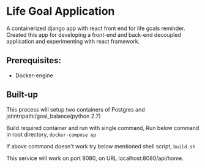 # Life Goal Application
A containerized django app with react front end for life goals reminder. Created this app for
developing a front-end and back-end decoupled application and experimenting with react framework. 

## Prerequisites:
* Docker-engine

## Built-up
This process will setup two containers of Postgres and jatintripathi/goal_balance(python 2.7)

Build required container and run with single command,
Run below command in root directory,
`docker-compose up`

If above command doesn't work try below mentioned shell script,
`build.sh`

This service will work on port 8080, on URL localhost:8080/api/home.